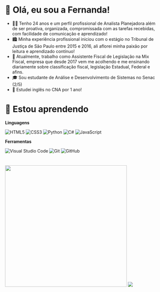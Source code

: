 # 👋 Olá, eu sou a Fernanda!

- 👩🏼 Tenho 24 anos e um perfil profissional de Analista Planejadora além de ser proativa, organizada, compromissada com as tarefas recebidas, com facilidade de comunicação e aprendizado!
- 🏙 Minha experiência profissional iniciou com o estágio no Tribunal de Justiça de São Paulo entre 2015 e 2016, ali aflorei minha paixão por leitura e aprendizado contínuo!
- 💼 Atualmente, trabalho como Assistente Fiscal de Legislação na Mix Fiscal, empresa que desde 2017 vem me acolhendo e me ensinando diariamente sobre classificação fiscal, legislação Estadual, Federal e afins.
- 🎓 Sou estudante de Análise e Desenvolvimento de Sistemas no Senac (2/5)
- 💬 Estudei inglês no CNA por 1 ano!

# 🚀 Estou aprendendo
**Linguagens**

![HTML5](https://img.shields.io/badge/html5-%23E34F26.svg?style=for-the-badge&logo=html5&logoColor=white)
![CSS3](https://img.shields.io/badge/css3-%231572B6.svg?style=for-the-badge&logo=css3&logoColor=white)
![Python](https://img.shields.io/badge/python-3670A0?style=for-the-badge&logo=python&logoColor=ffdd54)
![C#](https://img.shields.io/badge/c%23-%23239120.svg?style=for-the-badge&logo=c-sharp&logoColor=white)
![JavaScript](https://img.shields.io/badge/javascript-%23323330.svg?style=for-the-badge&logo=javascript&logoColor=%23F7DF1E)

**Ferramentas**

![Visual Studio Code](https://img.shields.io/badge/Visual%20Studio%20Code-0078d7.svg?style=for-the-badge&logo=visual-studio-code&logoColor=white)
![Git](https://img.shields.io/badge/git-%23F05033.svg?style=for-the-badge&logo=git&logoColor=white)
![GitHub](https://img.shields.io/badge/github-%23121011.svg?style=for-the-badge&logo=github&logoColor=white)

#
<!--<img src="https://github-readme-stats-wheat-two-53.vercel.app/api?username=FernandaAro&theme=neon&hide_border=false&include_all_commits=false&count_private=false"  width="364px" />!-->                    
<img src="https://github-readme-streak-stats.herokuapp.com/?user=FernandaAro&theme=neon&hide_border=false"  width="400px" />     ![](https://github-readme-stats-wheat-two-53.vercel.app/api/top-langs/?username=FernandaAro&theme=neon&hide_border=false&include_all_commits=false&count_private=false&layout=compact)
